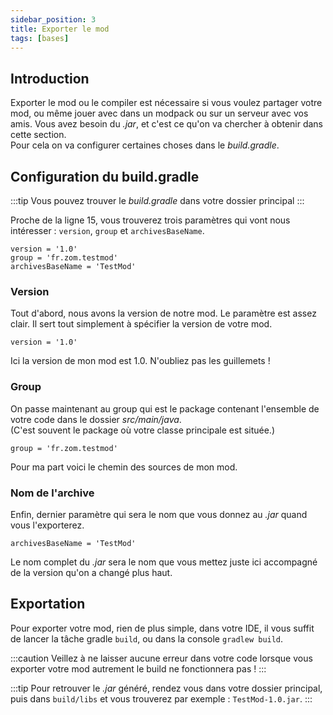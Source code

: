 ```yaml
---
sidebar_position: 3
title: Exporter le mod
tags: [bases]
---
```


## Introduction

Exporter le mod ou le compiler est nécessaire si vous voulez partager votre mod,
ou même jouer avec dans un modpack ou sur un serveur avec vos amis. Vous avez besoin
du *.jar*, et c'est ce qu'on va chercher à obtenir dans cette section.  
Pour cela on va configurer certaines choses dans le *build.gradle*.

## Configuration du build.gradle

:::tip
Vous pouvez trouver le *build.gradle* dans votre dossier principal
:::

Proche de la ligne 15, vous trouverez trois paramètres qui vont nous intéresser : 
``version``, ``group`` et ``archivesBaseName``.

````text
version = '1.0'
group = 'fr.zom.testmod'
archivesBaseName = 'TestMod'
````

### Version

Tout d'abord, nous avons la version de notre mod. Le paramètre est assez clair.
Il sert tout simplement à spécifier la version de votre mod.

````text
version = '1.0'
````

Ici la version de mon mod est 1.0. N'oubliez pas les guillemets !

### Group

On passe maintenant au group qui est le package contenant l'ensemble
de votre code dans le dossier *src/main/java*.  
(C'est souvent le package où votre classe principale est située.)

````text
group = 'fr.zom.testmod'
````

Pour ma part voici le chemin des sources de mon mod.

### Nom de l'archive

Enfin, dernier paramètre qui sera le nom que vous donnez au *.jar* quand vous l'exporterez.

````text
archivesBaseName = 'TestMod'
````

Le nom complet du *.jar* sera le nom que vous mettez juste ici accompagné de la version
qu'on a changé plus haut.

## Exportation

Pour exporter votre mod, rien de plus simple, dans votre IDE, il vous suffit de lancer
la tâche gradle `build`, ou dans la console `gradlew build`.

:::caution
Veillez à ne laisser aucune erreur dans votre code lorsque vous exporter votre mod
autrement le build ne fonctionnera pas !
:::

:::tip
Pour retrouver le *.jar* généré, rendez vous dans votre dossier principal, puis dans
`build/libs` et vous trouverez par exemple : `TestMod-1.0.jar`.
:::